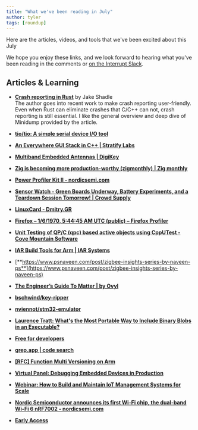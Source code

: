 ```yaml
---
title: "What we've been reading in July"
author: tyler
tags: [roundup]
---
```


<!-- excerpt start -->

Here are the articles, videos, and tools that we've been excited about this
July

<!-- excerpt end -->


We hope you enjoy these links, and we look forward to hearing what you've been
reading in the comments or [on the Interrupt Slack](https://interrupt-slack.herokuapp.com/).

## Articles & Learning

- [**Crash reporting in Rust**](https://jake-shadle.github.io/crash-reporting/) by Jake Shadle<br>
The author goes into recent work to make crash reporting user-friendly. Even when Rust can eliminate crashes that C/C++ can not, crash reporting is still essential. I like the general overview and deep dive of Minidump provided by the article.
- [**tio/tio: A simple serial device I/O tool**](https://github.com/tio/tio)<br>

- [**An Everywhere GUI Stack in C++ | Stratify Labs**](https://blog.stratifylabs.dev/device/2022-05-01-An-Everywhere-GUI-Stack-in-Cpp/)<br>

- [**Multiband Embedded Antennas | DigiKey**](https://www.digikey.com/en/articles/how-to-use-multiband-embedded-antennas-to-save-iot-designs)<br>

- [**Zig is becoming more production-worthy (zigmonthly) | Zig monthly**](https://zigmonthly.org/letters/2022/may-june/)<br>

- [**Power Profiler Kit II - nordicsemi.com**](https://www.nordicsemi.com/Products/Development-hardware/Power-Profiler-Kit-2)<br>

- [**Sensor Watch - Green Boards Underway, Battery Experiments, and a Teardown Session Tomorrow! | Crowd Supply**](https://www.crowdsupply.com/oddly-specific-objects/sensor-watch/updates/green-boards-underway-battery-experiments-and-a-teardown-session-tomorrow)<br>

- [**LinuxCard - Dmitry.GR**](https://dmitry.gr/?r=05.Projects&proj=33.%20LinuxCard)<br>

- [**Firefox – 1/6/1970, 5:44:45 AM UTC (public) – Firefox Profiler**](https://profiler.firefox.com/public/dcw4gqgjhj55epcav80k6kx6a5bbbaxsnwe1eq8/calltree/?globalTrackOrder=0&thread=0&timelineType=category&v=7)<br>

- [**Unit Testing of QP/C (qpc) based active objects using CppUTest - Cove Mountain Software**](https://covemountainsoftware.com/2022/05/04/unit-testing-of-qpc-with-cpputest/)<br>

- [**IAR Build Tools for Arm | IAR Systems**](https://www.iar.com/products/architectures/arm/iar-build-tools-for-arm/)<br>

- [**https://www.psnaveen.com/post/zigbee-insights-series-by-naveen-ps**](https://www.psnaveen.com/post/zigbee-insights-series-by-naveen-ps)<br>

- [**The Engineer’s Guide To Matter | by Ovyl**](https://ovyl.io/blog-posts/matter-smart-home)<br>

- [**bschwind/key-ripper**](https://github.com/bschwind/key-ripper)<br>

- [**nviennot/stm32-emulator**](https://github.com/nviennot/stm32-emulator)<br>

- [**Laurence Tratt: What's the Most Portable Way to Include Binary Blobs in an Executable?**](https://tratt.net/laurie/blog/2022/whats_the_most_portable_way_to_include_binary_blobs_in_an_executable.html)<br>

- [**Free for developers**](https://free-for.dev/#/)<br>

- [**grep.app | code search**](https://grep.app/)<br>

- [**[RFC] Function Multi Versioning on Arm**](https://gcc.gnu.org/pipermail/gcc/2022-July/239134.html)<br>

- [**Virtual Panel: Debugging Embedded Devices in Production**](https://go.memfault.com/debugging-embedded-devices-in-production-virtual-panel)<br>

- [**Webinar: How to Build and Maintain IoT Management Systems for Scale**](https://go.memfault.com/how-to-build-and-maintain-iot-management-systems-for-scale)<br>

- [**Nordic Semiconductor announces its first Wi-Fi chip, the dual-band Wi-Fi 6 nRF7002 - nordicsemi.com**](https://www.nordicsemi.com/News/2022/08/Nordic-Semiconductor-announces-its-first-WiFi-chip)<br>

- [**Early Access**](https://www.blecon.net/early-access)<br>

